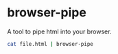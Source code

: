 browser-pipe
============

A tool to pipe html into your browser.
```sh
cat file.html | browser-pipe
```

